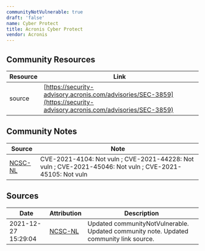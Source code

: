 ```yaml
---
communityNotVulnerable: true
draft: 'false'
name: Cyber Protect
title: Acronis Cyber Protect
vendor: Acronis
---
```



## Community Resources
| Resource | Link |
| --- | --- |
| source | [https://security-advisory.acronis.com/advisories/SEC-3859](https://security-advisory.acronis.com/advisories/SEC-3859) |

## Community Notes
| Source | Note |
| --- | --- |
| [NCSC-NL](https://github.com/NCSC-NL/log4shell/blob/main/software/README.md) | CVE-2021-4104: Not vuln ; CVE-2021-44228: Not vuln ; CVE-2021-45046: Not vuln ; CVE-2021-45105: Not vuln </ul> |

## Sources
| Date | Attribution | Description |
| --- | --- | --- |
| 2021-12-27 15:29:04 | [NCSC-NL](https://github.com/NCSC-NL/log4shell/blob/main/software/README.md) | Updated communityNotVulnerable. Updated community note. Updated community link source.  |
